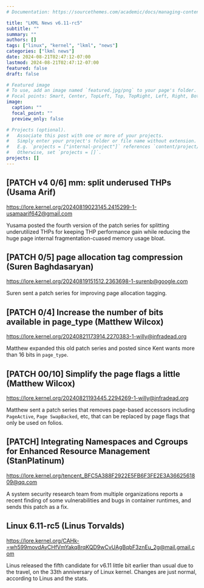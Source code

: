 ```yaml
---
# Documentation: https://sourcethemes.com/academic/docs/managing-content/

title: "LKML News v6.11-rc5"
subtitle: ""
summary: ""
authors: []
tags: ["linux", "kernel", "lkml", "news"]
categories: ["lkml news"]
date: 2024-08-21T02:47:12-07:00
lastmod: 2024-08-21T02:47:12-07:00
featured: false
draft: false

# Featured image
# To use, add an image named `featured.jpg/png` to your page's folder.
# Focal points: Smart, Center, TopLeft, Top, TopRight, Left, Right, BottomLeft, Bottom, BottomRight.
image:
  caption: ""
  focal_point: ""
  preview_only: false

# Projects (optional).
#   Associate this post with one or more of your projects.
#   Simply enter your project's folder or file name without extension.
#   E.g. `projects = ["internal-project"]` references `content/project/deep-learning/index.md`.
#   Otherwise, set `projects = []`.
projects: []
---
```


[PATCH v4 0/6] mm: split underused THPs (Usama Arif)
----------------------------------------------------

https://lore.kernel.org/20240819023145.2415299-1-usamaarif642@gmail.com

Yusama posted the fourth version of the patch series for splitting
underutilized THPs for keeping THP performance gain while reducing the huge
page internal fragmentation-cuased memory usage bloat.


[PATCH 0/5] page allocation tag compression (Suren Baghdasaryan)
----------------------------------------------------------------

https://lore.kernel.org/20240819151512.2363698-1-surenb@google.com

Suren sent a patch series for improving page allocation tagging.


[PATCH 0/4] Increase the number of bits available in page_type (Matthew Wilcox)
-------------------------------------------------------------------------------

https://lore.kernel.org/20240821173914.2270383-1-willy@infradead.org

Matthew expanded this old patch series and posted since Kent wants more than 16
bits in `page_type`.


[PATCH 00/10] Simplify the page flags a little (Matthew Wilcox)
---------------------------------------------------------------

https://lore.kernel.org/20240821193445.2294269-1-willy@infradead.org

Matthew sent a patch series that removes page-based accessors including
`PageActive`, `Page SwapBacked`, etc, that can be replaced by page flags that
only be used on folios.


[PATCH] Integrating Namespaces and Cgroups for Enhanced Resource Management (StanPlatinum)
------------------------------------------------------------------------------------------

https://lore.kernel.org/tencent_BFC5A388F2922E5FB6F3FE2E3A3662561809@qq.com

A system security research team from multiple organizations reports a recent
finding of some vulnerabilities and bugs in container runtimes, and sends this
patch as a fix.


Linux 6.11-rc5 (Linus Torvalds)
-------------------------------

https://lore.kernel.org/CAHk-=wh599movdAyCHfVmYakq8rqKQD9wCvUAgBqbF3znEu_2g@mail.gmail.com

Linus released the fifth candidate for v6.11 little bit earlier than usual due
to the travel, on the 33th anniversary of Linux kernel.  Changes are just
normal, according to Linus and the stats.
